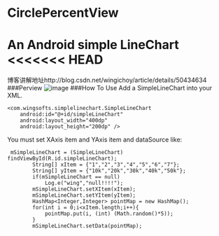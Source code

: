 # CirclePercentView
An Android simple LineChart 
<<<<<<< HEAD
=======
博客讲解地址http://blog.csdn.net/wingichoy/article/details/50434634
###Perview
![image](https://github.com/githubwing/CirclePercentView/raw/master/perview.jpg)
###How To Use
Add a SimpleLineChart into your XML.

```
<com.wingsofts.simplelinechart.SimpleLineChart
    android:id="@+id/simpleLineChart"
    android:layout_width="400dp"
    android:layout_height="200dp" />
```
You must set XAxis item and YAxis item and dataSource like:
```
 mSimpleLineChart = (SimpleLineChart) findViewById(R.id.simpleLineChart);
        String[] xItem = {"1","2","3","4","5","6","7"};
        String[] yItem = {"10k","20k","30k","40k","50k"};
        if(mSimpleLineChart == null)
            Log.e("wing","null!!!!");
        mSimpleLineChart.setXItem(xItem);
        mSimpleLineChart.setYItem(yItem);
        HashMap<Integer,Integer> pointMap = new HashMap();
        for(int i = 0;i<xItem.length;i++){
            pointMap.put(i, (int) (Math.random()*5));
        }
        mSimpleLineChart.setData(pointMap);
```
